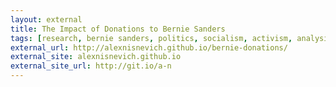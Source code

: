 ```yaml
---
layout: external
title: The Impact of Donations to Bernie Sanders
tags: [research, bernie sanders, politics, socialism, activism, analysis, stats, javascript, maps]
external_url: http://alexnisnevich.github.io/bernie-donations/
external_site: alexnisnevich.github.io
external_site_url: http://git.io/a-n
---
```

